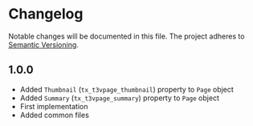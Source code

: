Changelog
=========

Notable changes will be documented in this file. The project adheres to [Semantic Versioning].

1.0.0
-----

* Added `Thumbnail` (`tx_t3vpage_thumbnail`) property to `Page` object
* Added `Summary` (`tx_t3vpage_summary`) property to `Page` object
* First implementation
* Added common files

[Semantic Versioning]: http://semver.org "Semantic Versioning"